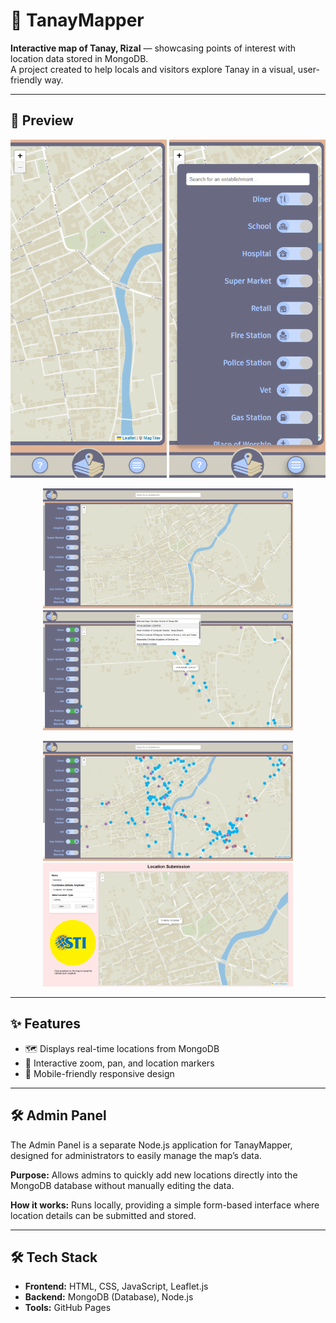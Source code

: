 # **🐝 TanayMapper**

**Interactive map of Tanay, Rizal** — showcasing points of interest with location data stored in MongoDB.  
A project created to help locals and visitors explore Tanay in a visual, user-friendly way.

---

## 🌼 **Preview**

<p align="center">
  <img src="Screenshots/MobileHome.png" alt="TanayMapper Home Page Mobile View" width="250">
  <img src="Screenshots/MobileTab.png" alt="TanayMapper Tab Mobile View" width="250">
</p>

<p align="center">
  <img src="Screenshots/No%20Icons.png" alt="TanayMapper Home Page Web View" width="400">
  <img src="Screenshots/Search%20Bar.png" alt="TanayMapper Search Tab Web View" width="400">
</p>

<p align="center">
  <img src="Screenshots/With%20Icons.png" alt="TanayMapper With Icons View" width="400">
  <img src="Screenshots/AdminPanel.png" alt="TanayMapper Admin Panel" width="400">
</p>


---

## ✨ **Features**
- 🗺️ Displays real-time locations from MongoDB
- 📍 Interactive zoom, pan, and location markers
- 📱 Mobile-friendly responsive design

---

## 🛠 **Admin Panel**
The Admin Panel is a separate Node.js application for TanayMapper, designed for administrators to easily manage the map’s data.  

**Purpose:** Allows admins to quickly add new locations directly into the MongoDB database without manually editing the data.  

**How it works:** Runs locally, providing a simple form-based interface where location details can be submitted and stored.  

---

## 🛠 **Tech Stack**
- **Frontend:** HTML, CSS, JavaScript, Leaflet.js  
- **Backend:** MongoDB (Database), Node.js
- **Tools:** GitHub Pages

